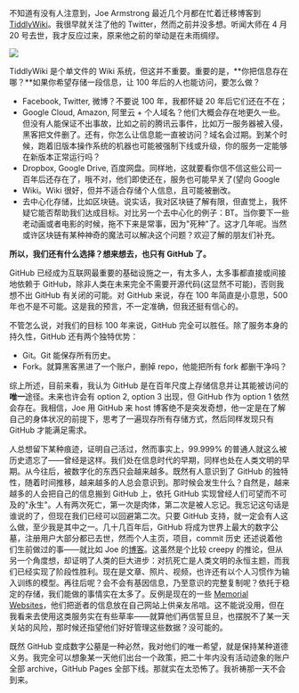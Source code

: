 不知道有没有人注意到，Joe Armstrong 最近几个月都在忙着迁移博客到 [TiddlyWiki](https://tiddlywiki.com/)。我很早就关注了他的 Twitter，然而之前并没多想。听闻大师在 4 月 20 号去世，我才反应过来，原来他之前的举动是在未雨绸缪。

![](https://image-laike9m.oss-cn-beijing.aliyuncs.com/joe_blog.png)

TiddlyWiki 是个单文件的 Wiki 系统，但这并不重要。重要的是，**你把信息存在哪？**如果你希望存储一段信息，让 100 年后的人也能访问，要怎么做？

- Facebook, Twitter, 微博？不要说 100 年，我都怀疑 20 年后它们还在不在；
- Google Cloud, Amazon, 阿里云 + 个人域名？他们大概会存在地更久一些。但没有人能保证不出事故，比如之前的腾讯云事件，比如万一服务器被入侵，黑客把文件删了。还有，你怎么让信息能一直被访问？域名会过期。到某个时候，跑着旧版本操作系统的机器也可能被强制下线或升级，你的服务一定能够在新版本正常运行吗？
- Dropbox, Google Drive, 百度网盘。同样地，这就要看你信不信这些公司一百年后还存在了，哦不对，他们即使还在，服务也可能早关了(望向 Google
- Wiki。Wiki 很好，但并不适合存储个人信息，且可能被删改。
- 去中心化存储，比如区块链。说实话，我对区块链了解有限，但直觉上，我怀疑它能否帮助我们达成目标。对比另一个去中心化的例子：BT。当你要下一些老动画或者电影的时候，拖不下来是常事，因为"死种"了。这才几年呢。当然或许区块链有某种神奇的魔法可以解决这个问题？欢迎了解的朋友们补充。

**所以，我们还有什么选择？想来想去，也只有 GitHub 了。**

GitHub 已经成为互联网最重要的基础设施之一，有太多人，太多事都直接或间接地依赖于 GitHub，除非人类在未来完全不需要开源代码(这显然不可能)，否则我想不出 GitHub 有关闭的可能。对 GitHub 来说，存在 100 年简直是小意思，500 年也不是不可能。这是我的预言，不一定准确，但我还挺有信心的。

不管怎么说，对我们的目标 100 年来说，GitHub 完全可以胜任。除了服务本身的持久性，GitHub 还有两个独特优势：

- Git。Git 能保存所有历史。
- Fork。就算黑客黑进了一个账户，删掉 repo，他能把所有 fork 都删干净吗？

综上所述，目前来看，我认为 GitHub 是在百年尺度上存储信息并让其能被访问的**唯一**途径。未来也许会有 option 2, option 3 出现，但 GitHub 作为 option 1 依然会存在。我相信，Joe 用 GitHub 来 host 博客绝不是突发奇想，他一定是在了解自己的身体状况的前提下，思考了一遍现存所有存储方式，然后同样发现只有 GitHub 才能满足需求。

人总想留下某种痕迹，证明自己活过，然而事实上，99.999% 的普通人就这么被历史遗忘了——曾经是这样。我们处在信息时代的早期，同样也处在人类文明的早期。从今往后，被数字化的东西只会越来越多。既然有人意识到了 GitHub 的独特性，随着时间推移，越来越多的人总会意识到。那时候会发生什么？自然是，越来越多的人会把自己的信息搬到 GitHub 上，依托 GitHub 实现曾经人们可望而不可及的"永生"。人有两次死亡，第一次是肉体，第二次是被人忘记。我忘记这句话是谁说的了，但现在我们已经可以回避第二次。只要 GitHub 支持，就一定会有人这么做，至少我是其中之一。几十几百年后，GitHub 将成为世界上最大的数字公墓，注册用户大部分都已去世，然而个人主页，项目，commit 历史 还述说着他们生前做过的事——就比如 Joe 的[博客](https://joearms.github.io/)。这虽然是个比较 creepy 的推论，但从另一个角度想，却证明了人类的巨大进步：对抗死亡是人类文明的永恒主题，而我们已经实现了阶段性胜利。现在是文章、照片、视频，也许还有以个人习惯作为输入训练的模型。再往后呢？会不会有基因信息，乃至意识的完整复制呢？依托于稳定的存储，我们能做的事情实在太多了。反例是现在的一些 [Memorial Websites](https://www.everplans.com/articles/the-top-10-online-memorial-websites)，他们把逝者的信息放在自己网站上供亲友吊唁。这不能说没用，但在我看来去使用这类服务实在有些草率——就算他们再信誓旦旦，也摆脱不了某一天关站的风险，那时候还指望他们好好管理这些数据？没可能的。

既然 GitHub 变成数字公墓是一种必然，我对他们的唯一希望，就是保持某种道德义务。我完全可以想象某一天他们出台一个政策，把二十年内没有活动迹象的账户全部 archive，GitHub Pages 全部下线。那就实在太恐怖了。我祈祷那一天不会到来。

